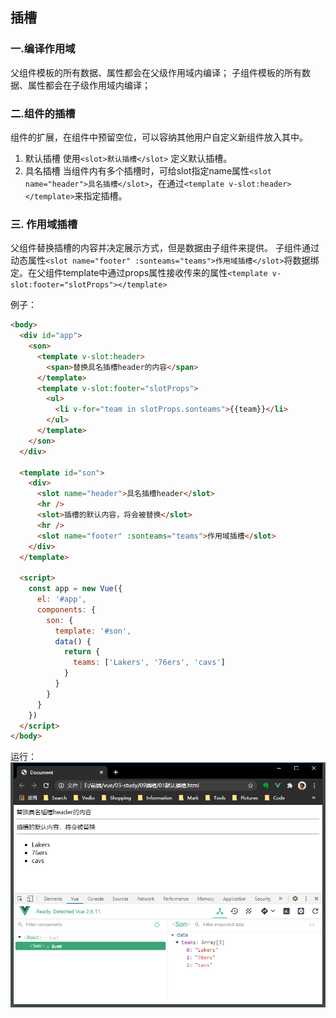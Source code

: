 ## 插槽
### 一.编译作用域
父组件模板的所有数据、属性都会在父级作用域内编译；
子组件模板的所有数据、属性都会在子级作用域内编译；

### 二.组件的插槽
组件的扩展，在组件中预留空位，可以容纳其他用户自定义新组件放入其中。
1. 默认插槽
使用```<slot>默认插槽</slot>``` 定义默认插槽。
2. 具名插槽
当组件内有多个插槽时，可给slot指定name属性```<slot name="header">具名插槽</slot>```，在通过```<template v-slot:header></template>```来指定插槽。

### 三. 作用域插槽
父组件替换插槽的内容并决定展示方式，但是数据由子组件来提供。
子组件通过动态属性```<slot name="footer" :sonteams="teams">作用域插槽</slot>```将数据绑定。在父组件template中通过props属性接收传来的属性```<template v-slot:footer="slotProps"></template>```
<br />

例子：
```html
<body>
  <div id="app">
    <son>
      <template v-slot:header>
        <span>替换具名插槽header的内容</span>
      </template>
      <template v-slot:footer="slotProps">
        <ul>
          <li v-for="team in slotProps.sonteams">{{team}}</li>
        </ul>
      </template>
    </son>
  </div>

  <template id="son">
    <div>
      <slot name="header">具名插槽header</slot>
      <hr />
      <slot>插槽的默认内容，将会被替换</slot>
      <hr />
      <slot name="footer" :sonteams="teams">作用域插槽</slot>
    </div>
  </template>

  <script>
    const app = new Vue({
      el: '#app',
      components: {
        son: {
          template: '#son',
          data() {
            return {
              teams: ['Lakers', '76ers', 'cavs']
            }
          }
        }
      }
    })
  </script>
</body>
```
运行：
![](../imgs/07组件化/10.png)

